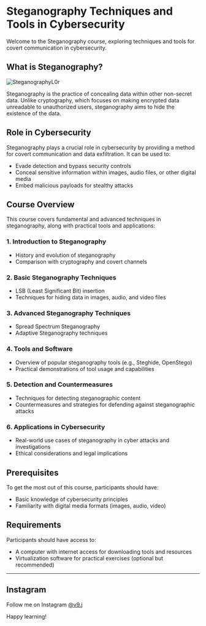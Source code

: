 # Steganography Techniques and Tools in Cybersecurity

Welcome to the Steganography course, exploring techniques and tools for covert communication in cybersecurity.

## What is Steganography?
![SteganographyL0r](https://github.com/rootL0r/Steganography/assets/157466888/a6106e5a-4030-4db1-8d0d-45f0f94564ef)

Steganography is the practice of concealing data within other non-secret data. Unlike cryptography, which focuses on making encrypted data unreadable to unauthorized users, steganography aims to hide the existence of the data.

## Role in Cybersecurity

Steganography plays a crucial role in cybersecurity by providing a method for covert communication and data exfiltration. It can be used to:

- Evade detection and bypass security controls
- Conceal sensitive information within images, audio files, or other digital media
- Embed malicious payloads for stealthy attacks

## Course Overview

This course covers fundamental and advanced techniques in steganography, along with practical tools and applications:

### 1. Introduction to Steganography
- History and evolution of steganography
- Comparison with cryptography and covert channels

### 2. Basic Steganography Techniques
- LSB (Least Significant Bit) insertion
- Techniques for hiding data in images, audio, and video files

### 3. Advanced Steganography Techniques
- Spread Spectrum Steganography
- Adaptive Steganography techniques

### 4. Tools and Software
- Overview of popular steganography tools (e.g., Steghide, OpenStego)
- Practical demonstrations of tool usage and capabilities

### 5. Detection and Countermeasures
- Techniques for detecting steganographic content
- Countermeasures and strategies for defending against steganographic attacks

### 6. Applications in Cybersecurity
- Real-world use cases of steganography in cyber attacks and investigations
- Ethical considerations and legal implications

## Prerequisites

To get the most out of this course, participants should have:
- Basic knowledge of cybersecurity principles
- Familiarity with digital media formats (images, audio, video)

## Requirements

Participants should have access to:
- A computer with internet access for downloading tools and resources
- Virtualization software for practical exercises (optional but recommended)

---
## Instagram
Follow me on Instagram [@v9.j](https://instagram.com/v9.j)

Happy learning!
